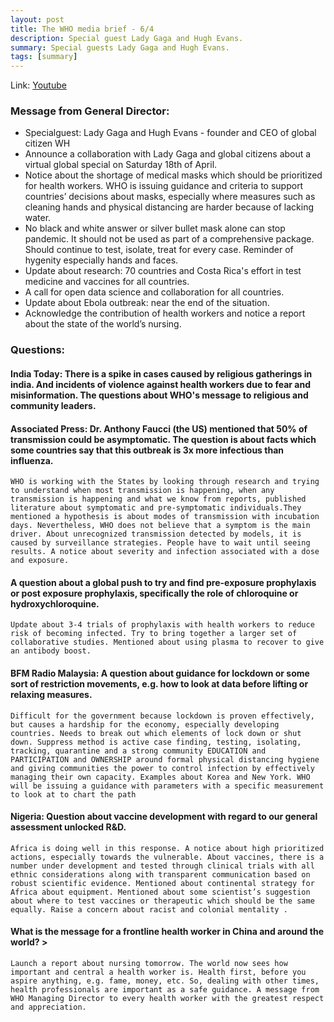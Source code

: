 ```yaml
---
layout: post
title: The WHO media brief - 6/4
description: Special guest Lady Gaga and Hugh Evans.
summary: Special guests Lady Gaga and Hugh Evans.
tags: [summary]
---
```



Link: [Youtube](https://www.youtube.com/watch?v=P2aRI2rZB_4)

### Message from General Director:
*   Specialguest: Lady Gaga and Hugh Evans - founder and CEO of global citizen WH
*   Announce a collaboration with Lady Gaga and global citizens about a virtual global special on Saturday 18th of April.
*   Notice about the shortage of medical masks which should be prioritized for health workers. WHO is issuing guidance and criteria to support countries’ decisions about masks, especially where measures such as cleaning hands and physical distancing are harder because of lacking water.
*   No black and white answer or silver bullet mask alone can stop pandemic. It should not be used as part of a comprehensive package. Should continue to test, isolate, treat for every case. Reminder of hygenity especially hands and faces.
*   Update about research: 70 countries and Costa Rica's effort in test medicine and vaccines for all countries.
*   A call for open data science and collaboration for all countries.
*   Update about Ebola outbreak: near the end of the situation.
*   Acknowledge the contribution of health workers and notice a report about the state of the world’s nursing.

### Questions:

#### India Today: There is a spike in cases caused by religious gatherings in india. And incidents of violence against health workers due to fear and misinformation. The questions about WHO's message to religious and community leaders.

#### Associated Press: Dr. Anthony Faucci (the US) mentioned that 50% of transmission could be asymptomatic. The question is about facts which some countries say that this outbreak is 3x more infectious than influenza.
    WHO is working with the States by looking through research and trying to understand when most transmission is happening, when any transmission is happening and what we know from reports, published literature about symptomatic and pre-symptomatic individuals.They mentioned a hypothesis is about modes of transmission with incubation days. Nevertheless, WHO does not believe that a symptom is the main driver. About unrecognized transmission detected by models, it is caused by surveillance strategies. People have to wait until seeing results. A notice about severity and infection associated with a dose and exposure.
#### A question about a global push to try and find pre-exposure prophylaxis or post exposure prophylaxis, specifically the role of chloroquine or hydroxychloroquine.
    Update about 3-4 trials of prophylaxis with health workers to reduce risk of becoming infected. Try to bring together a larger set of collaborative studies. Mentioned about using plasma to recover to give an antibody boost.
#### BFM Radio Malaysia: A question about guidance for lockdown or some sort of restriction movements, e.g. how to look at data before lifting or relaxing measures.
    Difficult for the government because lockdown is proven effectively, but causes a hardship for the economy, especially developing countries. Needs to break out which elements of lock down or shut down. Suppress method is active case finding, testing, isolating, tracking, quarantine and a strong community EDUCATION and PARTICIPATION and OWNERSHIP around formal physical distancing hygiene and giving communities the power to control infection by effectively managing their own capacity. Examples about Korea and New York. WHO will be issuing a guidance with parameters with a specific measurement to look at to chart the path
#### Nigeria: Question about vaccine development with regard to our general assessment unlocked R&D.
    Africa is doing well in this response. A notice about high prioritized actions, especially towards the vulnerable. About vaccines, there is a number under development and tested through clinical trials with all ethnic considerations along with transparent communication based on robust scientific evidence. Mentioned about continental strategy for Africa about equipment. Mentioned about some scientist’s suggestion about where to test vaccines or therapeutic which should be the same equally. Raise a concern about racist and colonial mentality .
#### What is the message for a frontline health worker in China and around the world? >
    Launch a report about nursing tomorrow. The world now sees how important and central a health worker is. Health first, before you aspire anything, e.g. fame, money, etc. So, dealing with other times, health professionals are important as a safe guidance. A message from WHO Managing Director to every health worker with the greatest respect and appreciation.

<!-- Docs to Markdown version 1.0β21 -->
